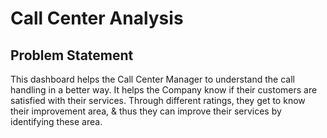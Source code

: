 # Call Center Analysis

## Problem Statement

This dashboard helps the Call Center Manager to  understand the call handling in a better way. It helps the Company know if their customers are satisfied with their services. Through different ratings, they get to know their improvement area, & thus they can improve their services by identifying these area. 
